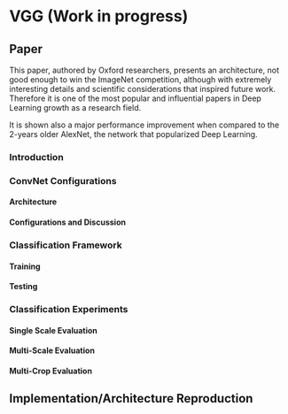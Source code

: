 # VGG (Work in progress)

## Paper 

This paper, authored by Oxford researchers, presents an architecture, not good enough to win the ImageNet competition, 
although with extremely interesting details and scientific considerations that inspired future work. Therefore it is 
one of the most popular and influential papers in Deep Learning growth as a research field.

It is shown also a major performance improvement when compared to the 2-years older AlexNet, the network that 
popularized Deep Learning.

### Introduction 


### ConvNet Configurations 

#### Architecture

#### Configurations and Discussion 

### Classification Framework 

#### Training

#### Testing 

### Classification Experiments 

#### Single Scale Evaluation 

#### Multi-Scale Evaluation

#### Multi-Crop Evaluation 


## Implementation/Architecture Reproduction 

